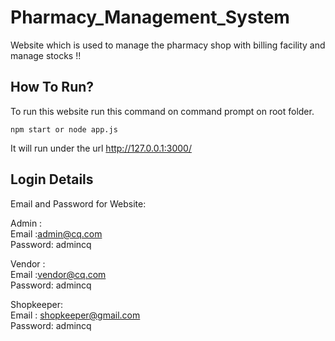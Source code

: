 # Pharmacy_Management_System

Website which is used to manage the pharmacy shop with billing facility and manage stocks !!

## How To Run?

To run this website run this command on command prompt on root folder.

```
npm start or node app.js
```

It will run under the url http://127.0.0.1:3000/


## Login Details

Email and Password for Website:<br>

Admin :<br>
Email :admin@cq.com<br>
Password: admincq<br>

Vendor :<br>
Email :vendor@cq.com<br>
Password: admincq<br>

Shopkeeper:<br>
Email : shopkeeper@gmail.com<br>
Password: admincq<br>

